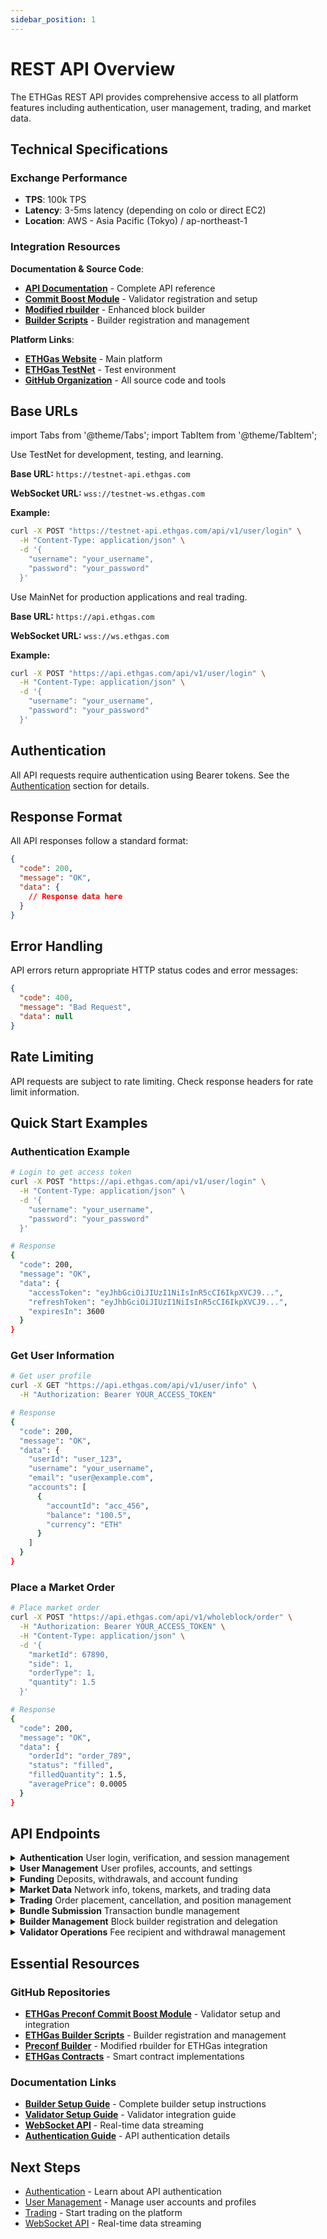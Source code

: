 ```yaml
---
sidebar_position: 1
---
```


# REST API Overview

The ETHGas REST API provides comprehensive access to all platform features including authentication, user management, trading, and market data.

## Technical Specifications

### Exchange Performance
- **TPS**: 100k TPS
- **Latency**: 3-5ms latency (depending on colo or direct EC2)
- **Location**: AWS - Asia Pacific (Tokyo) / ap-northeast-1

### Integration Resources

**Documentation & Source Code**:
- **[API Documentation](https://developers.ethgas.com)** - Complete API reference
- **[Commit Boost Module](https://github.com/ethgas-developer/ethgas-preconf-commit-boost-module)** - Validator registration and setup
- **[Modified rbuilder](https://github.com/ethgas-developer/preconf-builder)** - Enhanced block builder
- **[Builder Scripts](https://github.com/ethgas-developer/ethgas-builder-scripts)** - Builder registration and management

**Platform Links**:
- **[ETHGas Website](https://ethgas.com)** - Main platform
- **[ETHGas TestNet](https://testnet.ethgas.com)** - Test environment
- **[GitHub Organization](https://github.com/ethgas-developer)** - All source code and tools

## Base URLs

import Tabs from '@theme/Tabs';
import TabItem from '@theme/TabItem';

<Tabs>
<TabItem value="testnet" label="TestNet" default>

Use TestNet for development, testing, and learning.

**Base URL:** `https://testnet-api.ethgas.com`

**WebSocket URL:** `wss://testnet-ws.ethgas.com`

**Example:**
```bash
curl -X POST "https://testnet-api.ethgas.com/api/v1/user/login" \
  -H "Content-Type: application/json" \
  -d '{
    "username": "your_username",
    "password": "your_password"
  }'
```

</TabItem>
<TabItem value="mainnet" label="MainNet">

Use MainNet for production applications and real trading.

**Base URL:** `https://api.ethgas.com`

**WebSocket URL:** `wss://ws.ethgas.com`

**Example:**
```bash
curl -X POST "https://api.ethgas.com/api/v1/user/login" \
  -H "Content-Type: application/json" \
  -d '{
    "username": "your_username",
    "password": "your_password"
  }'
```

</TabItem>
</Tabs>

## Authentication

All API requests require authentication using Bearer tokens. See the [Authentication](/docs/api/authentication) section for details.

## Response Format

All API responses follow a standard format:

```json
{
  "code": 200,
  "message": "OK",
  "data": {
    // Response data here
  }
}
```

## Error Handling

API errors return appropriate HTTP status codes and error messages:

```json
{
  "code": 400,
  "message": "Bad Request",
  "data": null
}
```

## Rate Limiting

API requests are subject to rate limiting. Check response headers for rate limit information.

## Quick Start Examples

### Authentication Example

```bash
# Login to get access token
curl -X POST "https://api.ethgas.com/api/v1/user/login" \
  -H "Content-Type: application/json" \
  -d '{
    "username": "your_username",
    "password": "your_password"
  }'

# Response
{
  "code": 200,
  "message": "OK",
  "data": {
    "accessToken": "eyJhbGciOiJIUzI1NiIsInR5cCI6IkpXVCJ9...",
    "refreshToken": "eyJhbGciOiJIUzI1NiIsInR5cCI6IkpXVCJ9...",
    "expiresIn": 3600
  }
}
```

### Get User Information

```bash
# Get user profile
curl -X GET "https://api.ethgas.com/api/v1/user/info" \
  -H "Authorization: Bearer YOUR_ACCESS_TOKEN"

# Response
{
  "code": 200,
  "message": "OK",
  "data": {
    "userId": "user_123",
    "username": "your_username",
    "email": "user@example.com",
    "accounts": [
      {
        "accountId": "acc_456",
        "balance": "100.5",
        "currency": "ETH"
      }
    ]
  }
}
```

### Place a Market Order

```bash
# Place market order
curl -X POST "https://api.ethgas.com/api/v1/wholeblock/order" \
  -H "Authorization: Bearer YOUR_ACCESS_TOKEN" \
  -H "Content-Type: application/json" \
  -d '{
    "marketId": 67890,
    "side": 1,
    "orderType": 1,
    "quantity": 1.5
  }'

# Response
{
  "code": 200,
  "message": "OK",
  "data": {
    "orderId": "order_789",
    "status": "filled",
    "filledQuantity": 1.5,
    "averagePrice": 0.0005
  }
}
```

## API Endpoints

<div className="api-endpoints-grid">

<details className="api-category">
<summary className="api-category-header">
  <strong>Authentication</strong>
  <span className="api-category-desc">User login, verification, and session management</span>
</summary>

- **GET** `/api/v1/user/login/verify` - Verify authentication status
- **POST** `/api/v1/user/login` - User authentication
- **POST** `/api/v1/user/login/refresh` - Refresh access token
- **POST** `/api/v1/user/logout` - User logout

**Example Usage:**
```bash
# Verify token validity
curl -X GET "https://api.ethgas.com/api/v1/user/login/verify" \
  -H "Authorization: Bearer YOUR_ACCESS_TOKEN"

# Refresh expired token
curl -X POST "https://api.ethgas.com/api/v1/user/login/refresh" \
  -H "Content-Type: application/json" \
  -d '{
    "refreshToken": "your_refresh_token"
  }'
```

</details>

<details className="api-category">
<summary className="api-category-header">
  <strong>User Management</strong>
  <span className="api-category-desc">User profiles, accounts, and settings</span>
</summary>

- **GET** `/api/v1/user/info` - Get user information
- **GET** `/api/v1/user/accounts` - Get user accounts
- **GET** `/api/v1/user/account/{accountId}` - Get specific account
- **GET** `/api/v1/user/account/{accountId}/txs` - Get account transactions
- **GET** `/api/v1/user/account/txs` - Get all account transactions
- **POST** `/api/v1/user/update` - Update user profile
- **POST** `/api/v1/user/payoutAddress` - Set payout address
- **POST** `/api/v1/user/collateralPerSlot` - Set collateral per slot
- **POST** `/api/v1/user/account/transfer/token` - Transfer tokens between accounts

**Example Usage:**
```bash
# Get all user accounts
curl -X GET "https://api.ethgas.com/api/v1/user/accounts" \
  -H "Authorization: Bearer YOUR_ACCESS_TOKEN"

# Update user profile
curl -X POST "https://api.ethgas.com/api/v1/user/update" \
  -H "Authorization: Bearer YOUR_ACCESS_TOKEN" \
  -H "Content-Type: application/json" \
  -d '{
    "email": "newemail@example.com",
    "phone": "+1234567890"
  }'

# Set payout address
curl -X POST "https://api.ethgas.com/api/v1/user/payoutAddress" \
  -H "Authorization: Bearer YOUR_ACCESS_TOKEN" \
  -H "Content-Type: application/json" \
  -d '{
    "address": "0x742d35Cc6634C0532925a3b8D4C9db96C4b4d8b6"
  }'
```

</details>

<details className="api-category">
<summary className="api-category-header">
  <strong>Funding</strong>
  <span className="api-category-desc">Deposits, withdrawals, and account funding</span>
</summary>

- **GET** `/api/v1/p/funding/contractAddress` - Get funding contract address
- **GET** `/api/v1/user/funding/deposits` - Get user deposits
- **GET** `/api/v1/p/funding/withdraw/dailyWithdrawLimits` - Get withdrawal limits
- **GET** `/api/v1/user/funding/withdraw/status` - Get withdrawal status
- **GET** `/api/v1/user/funding/withdraws` - Get withdrawal history
- **POST** `/api/v1/user/funding/withdraw` - Withdraw funds

**Example Usage:**
```bash
# Get funding contract address
curl -X GET "https://api.ethgas.com/api/v1/p/funding/contractAddress"

# Get user deposits
curl -X GET "https://api.ethgas.com/api/v1/user/funding/deposits" \
  -H "Authorization: Bearer YOUR_ACCESS_TOKEN"

# Withdraw funds
curl -X POST "https://api.ethgas.com/api/v1/user/funding/withdraw" \
  -H "Authorization: Bearer YOUR_ACCESS_TOKEN" \
  -H "Content-Type: application/json" \
  -d '{
    "amount": "10.5",
    "currency": "ETH",
    "address": "0x742d35Cc6634C0532925a3b8D4C9db96C4b4d8b6"
  }'
```

</details>

<details className="api-category">
<summary className="api-category-header">
  <strong>Market Data</strong>
  <span className="api-category-desc">Network info, tokens, markets, and trading data</span>
</summary>

- **GET** `/api/v1/p/network` - Get network information
- **GET** `/api/v1/p/tokens` - Get supported tokens
- **GET** `/api/v1/p/user/fees` - Get user fees
- **GET** `/api/v1/p/wholeblock/markets` - Get whole block markets
- **GET** `/api/v1/p/wholeblock/positions` - Get whole block positions
- **GET** `/api/v1/p/wholeblock/orders` - Get whole block orders
- **GET** `/api/v1/p/wholeblock/trades` - Get whole block trades
- **GET** `/api/v1/p/inclusion-preconf/markets` - Get inclusion preconf markets
- **GET** `/api/v1/p/inclusion-preconf/market` - Get specific inclusion preconf market
- **GET** `/api/v1/p/inclusion-preconf/trades` - Get inclusion preconf trades
- **GET** `/api/v1/p/inclusion-preconf/top-sales` - Get top sales

**Example Usage:**
```bash
# Get network information
curl -X GET "https://api.ethgas.com/api/v1/p/network"

# Get whole block markets
curl -X GET "https://api.ethgas.com/api/v1/p/wholeblock/markets"

# Get specific market details
curl -X GET "https://api.ethgas.com/api/v1/p/inclusion-preconf/market?marketId=12345"

# Get recent trades
curl -X GET "https://api.ethgas.com/api/v1/p/wholeblock/trades?limit=50"
```

</details>

<details className="api-category">
<summary className="api-category-header">
  <strong>Trading</strong>
  <span className="api-category-desc">Order placement, cancellation, and position management</span>
</summary>

- **GET** `/api/v1/user/wholeblock/all-orders` - Get all whole block orders
- **GET** `/api/v1/user/wholeblock/orders` - Get user whole block orders
- **GET** `/api/v1/user/wholeblock/positions` - Get user whole block positions
- **GET** `/api/v1/user/inclusion-preconf/all-orders` - Get all inclusion preconf orders
- **GET** `/api/v1/user/inclusion-preconf/orders` - Get user inclusion preconf orders
- **GET** `/api/v1/user/inclusion-preconf/positions` - Get user inclusion preconf positions
- **POST** `/api/v1/wholeblock/order` - Place whole block order
- **POST** `/api/v1/wholeblock/cancel-all-orders` - Cancel all whole block orders
- **POST** `/api/v1/wholeblock/cancel-batch-orders` - Cancel batch whole block orders
- **POST** `/api/v1/wholeblock/cancel-order` - Cancel specific whole block order
- **POST** `/api/v1/inclusion-preconf/order` - Place inclusion preconf order
- **POST** `/api/v1/inclusion-preconf/cancel-all-orders` - Cancel all inclusion preconf orders
- **POST** `/api/v1/inclusion-preconf/cancel-batch-orders` - Cancel batch inclusion preconf orders
- **POST** `/api/v1/inclusion-preconf/cancel-order` - Cancel specific inclusion preconf order

**Example Usage:**
```bash
# Place limit order
curl -X POST "https://api.ethgas.com/api/v1/wholeblock/order" \
  -H "Authorization: Bearer YOUR_ACCESS_TOKEN" \
  -H "Content-Type: application/json" \
  -d '{
    "marketId": 67890,
    "side": 1,
    "orderType": 2,
    "quantity": 1.5,
    "price": 0.0005
  }'

# Get user positions
curl -X GET "https://api.ethgas.com/api/v1/user/wholeblock/positions" \
  -H "Authorization: Bearer YOUR_ACCESS_TOKEN"

# Cancel specific order
curl -X POST "https://api.ethgas.com/api/v1/wholeblock/cancel-order" \
  -H "Authorization: Bearer YOUR_ACCESS_TOKEN" \
  -H "Content-Type: application/json" \
  -d '{
    "orderId": "order_123"
  }'
```

</details>

<details className="api-category">
<summary className="api-category-header">
  <strong>Bundle Submission</strong>
  <span className="api-category-desc">Transaction bundle management</span>
</summary>

- **GET** `/api/v1/bundle/status` - Get bundle status
- **GET** `/api/v1/bundle/history` - Get bundle history
- **POST** `/api/v1/bundle/submit` - Submit transaction bundle

**Example Usage:**
```bash
# Submit transaction bundle
curl -X POST "https://api.ethgas.com/api/v1/bundle/submit" \
  -H "Authorization: Bearer YOUR_ACCESS_TOKEN" \
  -H "Content-Type: application/json" \
  -d '{
    "transactions": [
      "0x02f8c201...",
      "0x02f8c202..."
    ],
    "targetBlock": 12345678,
    "maxFeePerGas": "0x59682f00",
    "maxPriorityFeePerGas": "0x59682f"
  }'

# Get bundle status
curl -X GET "https://api.ethgas.com/api/v1/bundle/status?bundleId=bundle_123" \
  -H "Authorization: Bearer YOUR_ACCESS_TOKEN"
```

</details>

<details className="api-category">
<summary className="api-category-header">
  <strong>Builder Management</strong>
  <span className="api-category-desc">Block builder registration and delegation</span>
</summary>

- **GET** `/api/v1/builder/info` - Get builder information
- **GET** `/api/v1/builder/list` - Get builder list
- **POST** `/api/v1/builder/register` - Register block builder
- **POST** `/api/v1/builder/delegate` - Delegate to builder

**Example Usage:**
```bash
# Register as builder
curl -X POST "https://api.ethgas.com/api/v1/builder/register" \
  -H "Authorization: Bearer YOUR_ACCESS_TOKEN" \
  -H "Content-Type: application/json" \
  -d '{
    "blsPublicKey": "0x...",
    "feeRecipient": "0x742d35Cc6634C0532925a3b8D4C9db96C4b4d8b6",
    "builderUrl": "https://builder.example.com"
  }'

# Get builder list
curl -X GET "https://api.ethgas.com/api/v1/builder/list"

# Delegate to builder
curl -X POST "https://api.ethgas.com/api/v1/builder/delegate" \
  -H "Authorization: Bearer YOUR_ACCESS_TOKEN" \
  -H "Content-Type: application/json" \
  -d '{
    "builderId": "builder_123",
    "validatorKeys": ["0x...", "0x..."]
  }'
```

</details>

<details className="api-category">
<summary className="api-category-header">
  <strong>Validator Operations</strong>
  <span className="api-category-desc">Fee recipient and withdrawal management</span>
</summary>

- **GET** `/api/v1/validator/fee-recipient` - Get fee recipient
- **POST** `/api/v1/validator/fee-recipient` - Set fee recipient
- **POST** `/api/v1/validator/withdraw` - Withdraw validator fees

**Example Usage:**
```bash
# Set fee recipient
curl -X POST "https://api.ethgas.com/api/v1/validator/fee-recipient" \
  -H "Authorization: Bearer YOUR_ACCESS_TOKEN" \
  -H "Content-Type: application/json" \
  -d '{
    "validatorIndex": 12345,
    "feeRecipient": "0x742d35Cc6634C0532925a3b8D4C9db96C4b4d8b6"
  }'

# Get fee recipient
curl -X GET "https://api.ethgas.com/api/v1/validator/fee-recipient?validatorIndex=12345" \
  -H "Authorization: Bearer YOUR_ACCESS_TOKEN"

# Withdraw validator fees
curl -X POST "https://api.ethgas.com/api/v1/validator/withdraw" \
  -H "Authorization: Bearer YOUR_ACCESS_TOKEN" \
  -H "Content-Type: application/json" \
  -d '{
    "validatorIndex": 12345,
    "amount": "1.5",
    "recipient": "0x742d35Cc6634C0532925a3b8D4C9db96C4b4d8b6"
  }'
```

</details>

</div>

## Essential Resources

### GitHub Repositories

- **[ETHGas Preconf Commit Boost Module](https://github.com/ethgas-developer/ethgas-preconf-commit-boost-module)** - Validator setup and integration
- **[ETHGas Builder Scripts](https://github.com/ethgas-developer/ethgas-builder-scripts)** - Builder registration and management
- **[Preconf Builder](https://github.com/ethgas-developer/preconf-builder)** - Modified rbuilder for ETHGas integration
- **[ETHGas Contracts](https://github.com/ethgas-developer/ethgas-contracts-avs-for-audit)** - Smart contract implementations

### Documentation Links

- **[Builder Setup Guide](/docs/api/builder/setup)** - Complete builder setup instructions
- **[Validator Setup Guide](/docs/validators/setup)** - Validator integration guide
- **[WebSocket API](/docs/websocket/overview)** - Real-time data streaming
- **[Authentication Guide](/docs/api/authentication/login)** - API authentication details

## Next Steps

- [Authentication](/docs/api/authentication) - Learn about API authentication
- [User Management](/docs/api/user) - Manage user accounts and profiles
- [Trading](/docs/api/trading/whole-block) - Start trading on the platform
- [WebSocket API](/docs/websocket/overview) - Real-time data streaming 